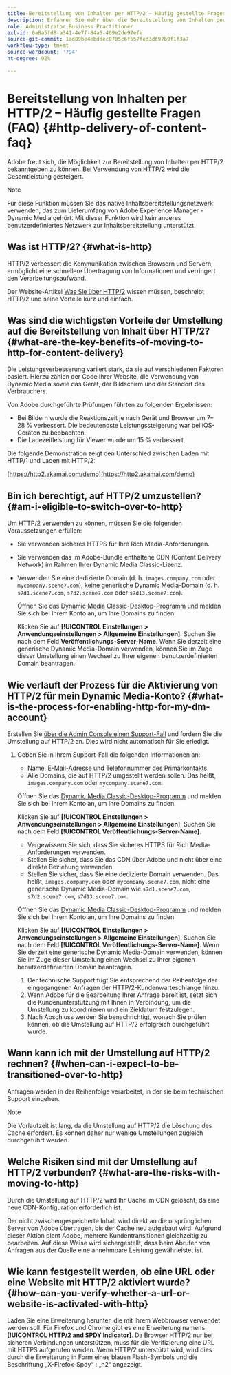 ```yaml
---
title: Bereitstellung von Inhalten per HTTP/2 – Häufig gestellte Fragen (FAQ)
description: Erfahren Sie mehr über die Bereitstellung von Inhalten per HTTP/2.
role: Administrator,Business Practitioner
exl-id: 0a8a5fd8-a341-4e7f-84a5-409e2de97efe
source-git-commit: 1ad89be4ebddec0705c6f557fed3d697b9f1f3a7
workflow-type: tm+mt
source-wordcount: '794'
ht-degree: 92%

---
```


# Bereitstellung von Inhalten per HTTP/2 – Häufig gestellte Fragen (FAQ) {#http-delivery-of-content-faq}

Adobe freut sich, die Möglichkeit zur Bereitstellung von Inhalten per HTTP/2 bekanntgeben zu können. Bei Verwendung von HTTP/2 wird die Gesamtleistung gesteigert.

>[!NOTE]
>
>Für diese Funktion müssen Sie das native Inhaltsbereitstellungsnetzwerk verwenden, das zum Lieferumfang von Adobe Experience Manager - Dynamic Media gehört. Mit dieser Funktion wird kein anderes benutzerdefiniertes Netzwerk zur Inhaltsbereitstellung unterstützt.

## Was ist HTTP/2? {#what-is-http}

HTTP/2 verbessert die Kommunikation zwischen Browsern und Servern, ermöglicht eine schnellere Übertragung von Informationen und verringert den Verarbeitungsaufwand.

Der Website-Artikel [Was Sie über HTTP/2](https://www.engadget.com/2015-02-24-what-you-need-to-know-about-http-2.html) wissen müssen, beschreibt HTTP/2 und seine Vorteile kurz und einfach.

## Was sind die wichtigsten Vorteile der Umstellung auf die Bereitstellung von Inhalt über HTTP/2? {#what-are-the-key-benefits-of-moving-to-http-for-content-delivery}

Die Leistungsverbesserung variiert stark, da sie auf verschiedenen Faktoren basiert. Hierzu zählen der Code Ihrer Website, die Verwendung von Dynamic Media sowie das Gerät, der Bildschirm und der Standort des Verbrauchers.

Von Adobe durchgeführte Prüfungen führten zu folgenden Ergebnissen:

* Bei Bildern wurde die Reaktionszeit je nach Gerät und Browser um 7–28 % verbessert. Die bedeutendste Leistungssteigerung war bei iOS-Geräten zu beobachten.
* Die Ladezeitleistung für Viewer wurde um 15 % verbessert.

Die folgende Demonstration zeigt den Unterschied zwischen Laden mit HTTP/1 und Laden mit HTTP/2:

[https://http2.akamai.com/demo](https://http2.akamai.com/demo)

## Bin ich berechtigt, auf HTTP/2 umzustellen?  {#am-i-eligible-to-switch-over-to-http}

Um HTTP/2 verwenden zu können, müssen Sie die folgenden Voraussetzungen erfüllen:

* Sie verwenden sicheres HTTPS für Ihre Rich Media-Anforderungen.
* Sie verwenden das im Adobe-Bundle enthaltene CDN (Content Delivery Network) im Rahmen Ihrer Dynamic Media Classic-Lizenz.
* Verwenden Sie eine dedizierte Domain (d. h. `images.company.com` oder `mycompany.scene7.com`), keine generische Dynamic Media-Domain (d. h. `s7d1.scene7.com`, `s7d2.scene7.com` oder `s7d13.scene7.com`).

   Öffnen Sie das [Dynamic Media Classic-Desktop-Programm](https://experienceleague.adobe.com/docs/dynamic-media-classic/using/getting-started/signing-out.html?lang=de#getting-started) und melden Sie sich bei Ihrem Konto an, um Ihre Domains zu finden.

   Klicken Sie auf **[!UICONTROL Einstellungen > Anwendungseinstellungen > Allgemeine Einstellungen]**. Suchen Sie nach dem Feld **Veröffentlichungs-Server-Name**. Wenn Sie derzeit eine generische Dynamic Media-Domain verwenden, können Sie im Zuge dieser Umstellung einen Wechsel zu Ihrer eigenen benutzerdefinierten Domain beantragen.

## Wie verläuft der Prozess für die Aktivierung von HTTP/2 für mein Dynamic Media-Konto? {#what-is-the-process-for-enabling-http-for-my-dm-account}

Erstellen Sie [über die Admin Console einen Support-Fall](https://helpx.adobe.com/de/enterprise/admin-guide.html/enterprise/using/support-for-experience-cloud.ug.html) und fordern Sie die Umstellung auf HTTP/2 an. Dies wird nicht automatisch für Sie erledigt.

1. Geben Sie in Ihrem Support-Fall die folgenden Informationen an:

   * Name, E-Mail-Adresse und Telefonnummer des Primärkontakts
   * Alle Domains, die auf HTTP/2 umgestellt werden sollen. Das heißt, `images.company.com` oder `mycompany.scene7.com`.

   Öffnen Sie das [Dynamic Media Classic-Desktop-Programm](https://experienceleague.adobe.com/docs/dynamic-media-classic/using/getting-started/signing-out.html#getting-started) und melden Sie sich bei Ihrem Konto an, um Ihre Domains zu finden.

   Klicken Sie auf **[!UICONTROL Einstellungen > Anwendungseinstellungen > Allgemeine Einstellungen]**. Suchen Sie nach dem Feld **[!UICONTROL Veröffentlichungs-Server-Name]**.

   * Vergewissern Sie sich, dass Sie sicheres HTTPS für Rich Media-Anforderungen verwenden.
   * Stellen Sie sicher, dass Sie das CDN über Adobe und nicht über eine direkte Beziehung verwenden.
   * Stellen Sie sicher, dass Sie eine dedizierte Domain verwenden. Das heißt, `images.company.com` oder `mycompany.scene7.com`, nicht eine generische Dynamic Media-Domain wie `s7d1.scene7.com`, `s7d2.scene7.com`, `s7d13.scene7.com`.

   Öffnen Sie das [Dynamic Media Classic-Desktop-Programm](https://experienceleague.adobe.com/docs/dynamic-media-classic/using/getting-started/signing-out.html#getting-started) und melden Sie sich bei Ihrem Konto an, um Ihre Domains zu finden.

   Klicken Sie auf **[!UICONTROL Einstellungen > Anwendungseinstellungen > Allgemeine Einstellungen]**. Suchen Sie nach dem Feld **[!UICONTROL Veröffentlichungs-Server-Name]**. Wenn Sie derzeit eine generische Dynamic Media-Domain verwenden, können Sie im Zuge dieser Umstellung einen Wechsel zu Ihrer eigenen benutzerdefinierten Domain beantragen.

   1. Der technische Support fügt Sie entsprechend der Reihenfolge der eingegangenen Anfragen der HTTP/2-Kundenwarteschlange hinzu.
   1. Wenn Adobe für die Bearbeitung Ihrer Anfrage bereit ist, setzt sich die Kundenunterstützung mit Ihnen in Verbindung, um die Umstellung zu koordinieren und ein Zieldatum festzulegen.
   1. Nach Abschluss werden Sie benachrichtigt, wonach Sie prüfen können, ob die Umstellung auf HTTP/2 erfolgreich durchgeführt wurde.



## Wann kann ich mit der Umstellung auf HTTP/2 rechnen? {#when-can-i-expect-to-be-transitioned-over-to-http}

Anfragen werden in der Reihenfolge verarbeitet, in der sie beim technischen Support eingehen.

>[!NOTE]
>
>Die Vorlaufzeit ist lang, da die Umstellung auf HTTP/2 die Löschung des Cache erfordert. Es können daher nur wenige Umstellungen zugleich durchgeführt werden.

## Welche Risiken sind mit der Umstellung auf HTTP/2 verbunden?  {#what-are-the-risks-with-moving-to-http}

Durch die Umstellung auf HTTP/2 wird Ihr Cache im CDN gelöscht, da eine neue CDN-Konfiguration erforderlich ist.

Der nicht zwischengespeicherte Inhalt wird direkt an die ursprünglichen Server von Adobe übertragen, bis der Cache neu aufgebaut wird. Aufgrund dieser Aktion plant Adobe, mehrere Kundentransitionen gleichzeitig zu bearbeiten. Auf diese Weise wird sichergestellt, dass beim Abrufen von Anfragen aus der Quelle eine annehmbare Leistung gewährleistet ist.

## Wie kann festgestellt werden, ob eine URL oder eine Website mit HTTP/2 aktiviert wurde?  {#how-can-you-verify-whether-a-url-or-website-is-activated-with-http}

Laden Sie eine Erweiterung herunter, die mit Ihrem Webbrowser verwendet werden soll. Für Firefox und Chrome gibt es eine Erweiterung namens **[!UICONTROL HTTP/2 and SPDY Indicator]**. Da Browser HTTP/2 nur bei sicheren Verbindungen unterstützen, muss für die Verifizierung eine URL mit HTTPS aufgerufen werden. Wenn HTTP/2 unterstützt wird, wird dies durch die Erweiterung in Form eines blauen Flash-Symbols und die Beschriftung „X-Firefox-Spdy“ : „h2“ angezeigt.
